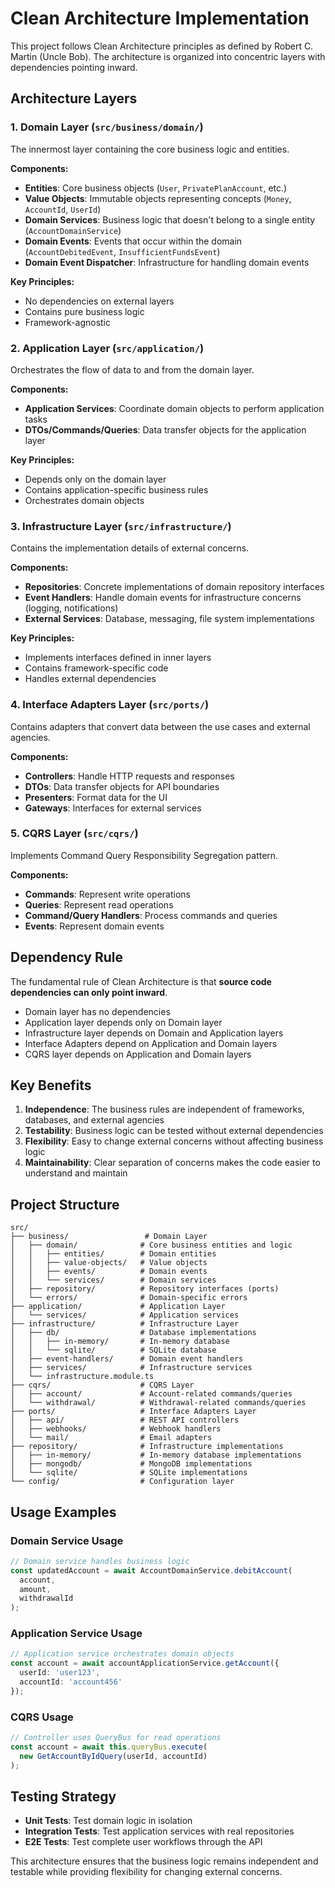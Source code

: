 # Clean Architecture Implementation

This project follows Clean Architecture principles as defined by Robert C. Martin (Uncle Bob). The architecture is organized into concentric layers with dependencies pointing inward.

## Architecture Layers

### 1. Domain Layer (`src/business/domain/`)
The innermost layer containing the core business logic and entities.

**Components:**
- **Entities**: Core business objects (`User`, `PrivatePlanAccount`, etc.)
- **Value Objects**: Immutable objects representing concepts (`Money`, `AccountId`, `UserId`)
- **Domain Services**: Business logic that doesn't belong to a single entity (`AccountDomainService`)
- **Domain Events**: Events that occur within the domain (`AccountDebitedEvent`, `InsufficientFundsEvent`)
- **Domain Event Dispatcher**: Infrastructure for handling domain events

**Key Principles:**
- No dependencies on external layers
- Contains pure business logic
- Framework-agnostic

### 2. Application Layer (`src/application/`)
Orchestrates the flow of data to and from the domain layer.

**Components:**
- **Application Services**: Coordinate domain objects to perform application tasks
- **DTOs/Commands/Queries**: Data transfer objects for the application layer

**Key Principles:**
- Depends only on the domain layer
- Contains application-specific business rules
- Orchestrates domain objects

### 3. Infrastructure Layer (`src/infrastructure/`)
Contains the implementation details of external concerns.

**Components:**
- **Repositories**: Concrete implementations of domain repository interfaces
- **Event Handlers**: Handle domain events for infrastructure concerns (logging, notifications)
- **External Services**: Database, messaging, file system implementations

**Key Principles:**
- Implements interfaces defined in inner layers
- Contains framework-specific code
- Handles external dependencies

### 4. Interface Adapters Layer (`src/ports/`)
Contains adapters that convert data between the use cases and external agencies.

**Components:**
- **Controllers**: Handle HTTP requests and responses
- **DTOs**: Data transfer objects for API boundaries
- **Presenters**: Format data for the UI
- **Gateways**: Interfaces for external services

### 5. CQRS Layer (`src/cqrs/`)
Implements Command Query Responsibility Segregation pattern.

**Components:**
- **Commands**: Represent write operations
- **Queries**: Represent read operations
- **Command/Query Handlers**: Process commands and queries
- **Events**: Represent domain events

## Dependency Rule

The fundamental rule of Clean Architecture is that **source code dependencies can only point inward**. 

- Domain layer has no dependencies
- Application layer depends only on Domain layer
- Infrastructure layer depends on Domain and Application layers
- Interface Adapters depend on Application and Domain layers
- CQRS layer depends on Application and Domain layers

## Key Benefits

1. **Independence**: The business rules are independent of frameworks, databases, and external agencies
2. **Testability**: Business logic can be tested without external dependencies
3. **Flexibility**: Easy to change external concerns without affecting business logic
4. **Maintainability**: Clear separation of concerns makes the code easier to understand and maintain

## Project Structure

```
src/
├── business/                 # Domain Layer
│   ├── domain/              # Core business entities and logic
│   │   ├── entities/        # Domain entities
│   │   ├── value-objects/   # Value objects
│   │   ├── events/          # Domain events
│   │   └── services/        # Domain services
│   ├── repository/          # Repository interfaces (ports)
│   └── errors/              # Domain-specific errors
├── application/             # Application Layer
│   └── services/            # Application services
├── infrastructure/          # Infrastructure Layer
│   ├── db/                  # Database implementations
│   │   ├── in-memory/       # In-memory database
│   │   └── sqlite/          # SQLite database
│   ├── event-handlers/      # Domain event handlers
│   ├── services/            # Infrastructure services
│   └── infrastructure.module.ts
├── cqrs/                    # CQRS Layer
│   ├── account/             # Account-related commands/queries
│   └── withdrawal/          # Withdrawal-related commands/queries
├── ports/                   # Interface Adapters Layer
│   ├── api/                 # REST API controllers
│   ├── webhooks/            # Webhook handlers
│   └── mail/                # Email adapters
├── repository/              # Infrastructure implementations
│   ├── in-memory/           # In-memory database implementations
│   ├── mongodb/             # MongoDB implementations
│   └── sqlite/              # SQLite implementations
└── config/                  # Configuration layer
```

## Usage Examples

### Domain Service Usage
```typescript
// Domain service handles business logic
const updatedAccount = await AccountDomainService.debitAccount(
  account, 
  amount, 
  withdrawalId
);
```

### Application Service Usage
```typescript
// Application service orchestrates domain objects
const account = await accountApplicationService.getAccount({
  userId: 'user123',
  accountId: 'account456'
});
```

### CQRS Usage
```typescript
// Controller uses QueryBus for read operations
const account = await this.queryBus.execute(
  new GetAccountByIdQuery(userId, accountId)
);
```

## Testing Strategy

- **Unit Tests**: Test domain logic in isolation
- **Integration Tests**: Test application services with real repositories
- **E2E Tests**: Test complete user workflows through the API

This architecture ensures that the business logic remains independent and testable while providing flexibility for changing external concerns.
